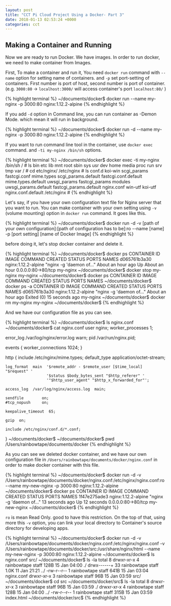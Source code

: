 ```yaml
---
layout: post
title: "CCT Pi Cloud Project Using a Docker- Part 3"
date: 2018-01-13 02:53:24 +0000
categories: cct
---
```


## Making a Container and Running

Now we are ready to run Docker. We have images.
In order to run docker, we need to make container from Images.

First, To make a container and run it,
You need `docker run` command with `--name` option for setting name of containers.
and `-p` set port-setting of containers. First number is port of host, second number is port of container.
(e.g. `3000:80` -> `localhost:3000/` will access container's port `localhost:80/` )

{% highlight terminal %}
~/documents/docker$ docker run --name my-nginx -p 3000:80 nginx:1.12.2-alpine
{% endhighlight %}


If you add `-d` option in Command line, you can run container as -Demon Mode.
which mean it will run in background.

{% highlight terminal %}
~/documents/docker$ docker run -d --name my-nginx -p 3000:80 nginx:1.12.2-alpine
{% endhighlight %}

If you want to run command line tool in the container, use `docker exec` command.
and `-ti my-nginx /bin/sh` options.

{% highlight terminal %}
~/documents/docker$ docker exec -ti my-nginx /bin/sh
/ # ls
bin    etc    lib    mnt    root   sbin   sys    usr
dev    home   media  proc   run    srv    tmp    var
/ # cd etc/nginx/
/etc/nginx # ls
conf.d                  koi-win                 scgi_params
fastcgi.conf            mime.types              scgi_params.default
fastcgi.conf.default    mime.types.default      uwsgi_params
fastcgi_params          modules                 uwsgi_params.default
fastcgi_params.default  nginx.conf              win-utf
koi-utf                 nginx.conf.default
/etc/nginx #
{% endhighlight %}

Let's say, if you have your own configuration text file for Nginx server that you want to run.
You can make container with your own setting using `-v` (volume mounting) option in `docker run` command.
It goes like this.

{% highlight terminal %}
~/documents/docker$ docker run -d -v [path of your own configuration]:[path of configuration has to be]:ro --name [name] -p [port setting] [name of Docker Image]
{% endhighlight %}

before doing it, let's stop docker container and delete it.

{% highlight terminal %}
~/documents/docker$ docker ps
CONTAINER ID        IMAGE                 COMMAND                  CREATED             STATUS              PORTS                NAMES
d065761b3a30        nginx:1.12.2-alpine   "nginx -g 'daemon of…"   About an hour ago   Up About an hour    0.0.0.0:80->80/tcp   my-nginx
~/documents/docker$ docker stop my-nginx
my-nginx
~/documents/docker$ docker ps
CONTAINER ID        IMAGE               COMMAND             CREATED             STATUS              PORTS               NAMES
~/documents/docker$ docker ps -a
CONTAINER ID        IMAGE                 COMMAND                  CREATED             STATUS                      PORTS               NAMES
d065761b3a30        nginx:1.12.2-alpine   "nginx -g 'daemon of…"   About an hour ago   Exited (0) 15 seconds ago                       my-nginx
~/documents/docker$ docker rm my-nginx
my-nginx
~/documents/docker$
{% endhighlight %}

And we have our configuration file as you can see.

{% highlight terminal %}
~/documents/docker$ ls
nginx.conf
~/documents/docker$ cat nginx.conf
user  nginx;
worker_processes  1;

error_log  /var/log/nginx/error.log warn;
pid        /var/run/nginx.pid;


events {
    worker_connections  1024;
}


http {
    include       /etc/nginx/mime.types;
    default_type  application/octet-stream;

    log_format  main  '$remote_addr - $remote_user [$time_local] "$request" '
                      '$status $body_bytes_sent "$http_referer" '
                      '"$http_user_agent" "$http_x_forwarded_for"';

    access_log  /var/log/nginx/access.log  main;

    sendfile        on;
    #tcp_nopush     on;

    keepalive_timeout  65;

    gzip  on;

    include /etc/nginx/conf.d/*.conf;
}
~/documents/docker$
~/documents/docker$ pwd
/Users/rainbowtape/documents/docker
{% endhighlight %}


As you can see we deleted docker container, and we have our own configuration file in `/Users/rainbowtape/documents/docker/nginx.conf`
in order to make docker container with this file.

{% highlight terminal %}
~/documents/docker$ docker run -d -v /Users/rainbowtape/documents/docker/nginx.conf:/etc/nginx/nginx.conf:ro --name my-new-nginx -p 3000:80 nginx:1.12.2-alpine
~/documents/docker$ docker ps
CONTAINER ID        IMAGE                 COMMAND                  CREATED             STATUS              PORTS                NAMES
1f47e275ade3        nginx:1.12.2-alpine   "nginx -g 'daemon of…"   13 seconds ago      Up 12 seconds       0.0.0.0:80->80/tcp   my-new-nginx
~/documents/docker$
{% endhighlight %}

`ro` is mean Read Only. good to have this restriction.
On the top of that, using more this `-v` option, you can link your local directory to Container's source directory for developing apps.

{% highlight terminal %}
~/documents/docker$ docker run -d -v /Users/rainbowtape/documents/docker/nginx.conf:/etc/nginx/nginx.conf -v /Users/rainbowtape/documents/docker/src:/usr/share/nginx/html --name my-new-nginx -p 3000:80 nginx:1.12.2-alpine
~/documents/docker$ ls
nginx.conf  src/
~/documents/docker$ ls -la
total 8
drwxr-xr-x   4 rainbowtape  staff   128B 15 Jan 04:00 ./
drwx------+ 33 rainbowtape  staff   1.0K 11 Jan 21:21 ../
-rw-r--r--   1 rainbowtape  staff   641B 15 Jan 03:04 nginx.conf
drwxr-xr-x   3 rainbowtape  staff    96B 15 Jan 03:59 src/
~/documents/docker$ cd src
~/documents/docker/src$ ls -la
total 8
drwxr-xr-x  3 rainbowtape  staff    96B 15 Jan 03:59 ./
drwxr-xr-x  4 rainbowtape  staff   128B 15 Jan 04:00 ../
-rw-r--r--  1 rainbowtape  staff   315B 15 Jan 03:59 index.html
~/documents/docker/src$
{% endhighlight %}
